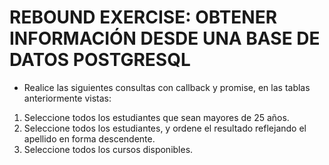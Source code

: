 # REBOUND EXERCISE: OBTENER INFORMACIÓN DESDE UNA BASE DE DATOS POSTGRESQL

- Realice las siguientes consultas con callback y promise, en las tablas anteriormente vistas:

1. Seleccione todos los estudiantes que sean mayores de 25 años.
2. Seleccione todos los estudiantes, y ordene el resultado reflejando el apellido en forma descendente.
3. Seleccione todos los cursos disponibles.